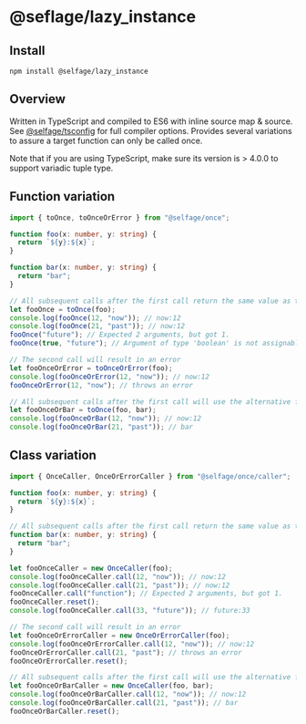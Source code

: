 # @seflage/lazy_instance

## Install

`npm install @selfage/lazy_instance`

## Overview

Written in TypeScript and compiled to ES6 with inline source map & source. See [@selfage/tsconfig](https://www.npmjs.com/package/@selfage/tsconfig) for full compiler options. Provides several variations to assure a target function can only be called once.

Note that if you are using TypeScript, make sure its version is > 4.0.0 to support variadic tuple type.

## Function variation

```TypeScript
import { toOnce, toOnceOrError } from "@selfage/once";

function foo(x: number, y: string) {
  return `${y}:${x}`;
}

function bar(x: number, y: string) {
  return "bar";
}

// All subsequent calls after the first call return the same value as the first call.
let fooOnce = toOnce(foo);
console.log(fooOnce(12, "now")); // now:12
console.log(fooOnce(21, "past")); // now:12
fooOnce("future"); // Expected 2 arguments, but got 1.
fooOnce(true, "future"); // Argument of type 'boolean' is not assignable to parameter of type 'number'.

// The second call will result in an error
let fooOnceOrError = toOnceOrError(foo);
console.log(fooOnceOrError(12, "now")); // now:12
fooOnceOrError(12, "now"); // throws an error

// All subsequent calls after the first call will use the alternative function.
let fooOnceOrBar = toOnce(foo, bar);
console.log(fooOnceOrBar(12, "now")); // now:12
console.log(fooOnceOrBar(21, "past")); // bar
```

## Class variation

```TypeScript
import { OnceCaller, OnceOrErrorCaller } from "@selfage/once/caller";

function foo(x: number, y: string) {
  return `${y}:${x}`;
}

// All subsequent calls after the first call return the same value as the first call.
function bar(x: number, y: string) {
  return "bar";
}

let fooOnceCaller = new OnceCaller(foo);
console.log(fooOnceCaller.call(12, "now")); // now:12
console.log(fooOnceCaller.call(21, "past")); // now:12
fooOnceCaller.call("function"); // Expected 2 arguments, but got 1.
fooOnceCaller.reset();
console.log(fooOnceCaller.call(33, "future")); // future:33

// The second call will result in an error
let fooOnceOrErrorCaller = new OnceOrErrorCaller(foo);
console.log(fooOnceOrErrorCaller.call(12, "now")); // now:12
fooOnceOrErrorCaller.call(21, "past"); // throws an error
fooOnceOrErrorCaller.reset();

// All subsequent calls after the first call will use the alternative function.
let fooOnceOrBarCaller = new OnceCaller(foo, bar);
console.log(fooOnceOrBarCaller.call(12, "now")); // now:12
console.log(fooOnceOrBarCaller.call(21, "past")); // bar
fooOnceOrBarCaller.reset();
```
